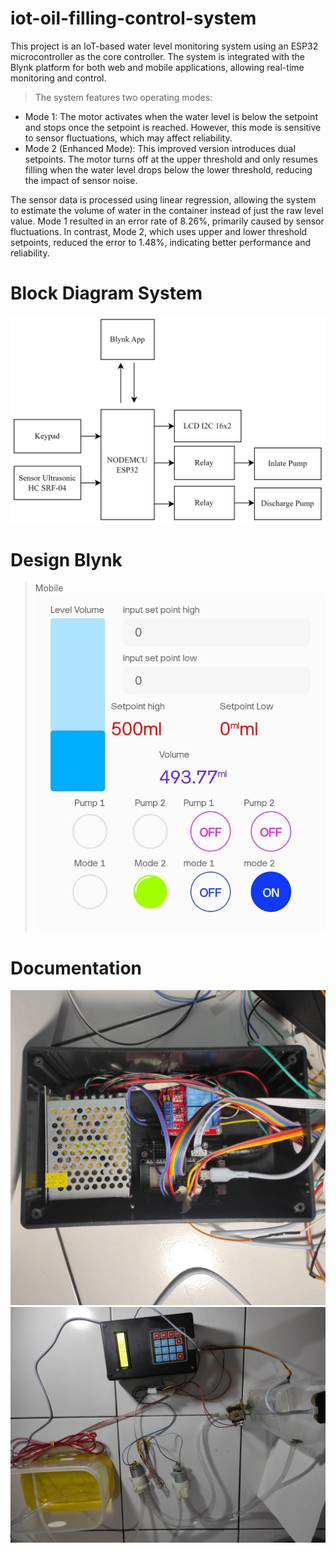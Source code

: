 # iot-oil-filling-control-system
This project is an IoT-based water level monitoring system using an ESP32 microcontroller as the core controller. The system is integrated with the Blynk platform for both web and mobile applications, allowing real-time monitoring and control.

> The system features two operating modes:
- Mode 1: The motor activates when the water level is below the setpoint and stops once the setpoint is reached. However, this mode is sensitive to sensor fluctuations, which may affect reliability.
- Mode 2 (Enhanced Mode): This improved version introduces dual setpoints. The motor turns off at the upper threshold and only resumes filling when the water level drops below the lower threshold, reducing the impact of sensor noise.

The sensor data is processed using linear regression, allowing the system to estimate the volume of water in the container instead of just the raw level value. Mode 1 resulted in an error rate of 8.26%, primarily caused by sensor fluctuations. In contrast, Mode 2, which uses upper and lower threshold setpoints, reduced the error to 1.48%, indicating better performance and reliability.

# Block Diagram System
![Blok Diagram](Assets/IMG_1.jpg)

# Design Blynk
> Mobile
![Blok Diagram](Assets/IMG_2.jpg)

# Documentation
![Blok Diagram](Assets/IMG_3.jpg)
![Blok Diagram](Assets/IMG_4.jpg)

